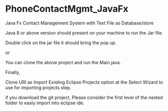 # PhoneContactMgmt_JavaFx
Java Fx Contact Management System with Text File as Database/store

Java 8 or above version should present on your machine to run the Jar file.

Double click on the jar file it should bring the pop up. 

or

You can clone the above project and run the Main.java. 

Finally,

Clone URI as Import Existing Eclipse Projects option at the Select Wizard to use for importing projects step. 

if you download the git project, Please consider the first level of the nested folder to easly import into eclipse ide.




